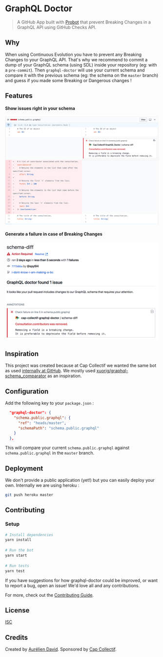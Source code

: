 # GraphQL Doctor

> A GitHub App built with [Probot](https://probot.github.io) that prevent Breaking Changes in a GraphQL API using GitHub Checks API.

## Why

When using Continuous Evolution you have to prevent any Breaking Changes to your GraphQL API. That's why we recommend to commit a dump of your GraphQL schema (using SDL) inside your repository (eg: with a `pre-commit`). Then `graphql-doctor` will use your current schema and compare it with the previous schema (eg: the schema on the `master` branch) and guess if you made some Breaking or Dangerous changes !

## Features 

#### Show issues right in your schema

![Found issue in schema](./img/found_issue_in_schema.jpg)

#### Generate a failure in case of Breaking Changes

![Result in Check API](./img/graphql_check_result.jpg)

## Inspiration

This project was created because at Cap Collectif we wanted the same bot as used [internally at GitHub](https://speakerdeck.com/xuorig/continuous-evolution-of-graphql-schemas-at-github?slide=21). We mostly used [xuorig/graphql-schema_comparator](https://github.com/xuorig/graphql-schema_comparator) as an inspiration.

## Configuration

Add the following key to your `package.json` :

```json
  "graphql-doctor": {
    "schema.public.graphql": {
      "ref": "heads/master",
      "schemaPath": "schema.public.graphql"
    }
  },
```

This will compare your current `schema.public.graphql` against `schema.public.graphql` in the `master` branch.

## Deployment

We don't provide a public application (yet!) but you can easily deploy your own. Internally we are using heroku :

```sh
git push heroku master
```

## Contributing

### Setup

```sh
# Install dependencies
yarn install

# Run the bot
yarn start

# Run tests
yarn test
```

If you have suggestions for how graphql-doctor could be improved, or want to report a bug, open an issue! We'd love all and any contributions.

For more, check out the [Contributing Guide](CONTRIBUTING.md).

## License

[ISC](LICENSE)

## Credits

Created by [Aurélien David](https://spyl.net). Sponsored by [Cap Collectif](http://cap-collectif.com).
